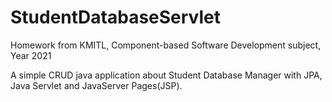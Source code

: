# StudentDatabaseServlet
Homework from KMITL, Component-based Software Development subject, Year 2021

A simple CRUD java application about Student Database Manager with JPA, Java Servlet and JavaServer Pages(JSP).

